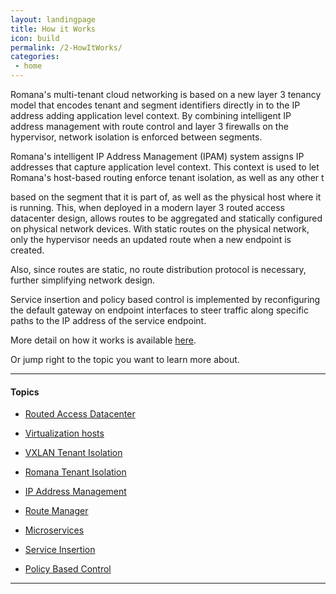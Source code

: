 ```yaml
---
layout: landingpage
title: How it Works
icon: build
permalink: /2-HowItWorks/
categories:
 - home
---
```

Romana's multi-tenant cloud networking is based on a new layer 3 tenancy model that encodes tenant and segment identifiers directly in to the IP address adding application level context. By combining intelligent IP address management with route control and layer 3 firewalls on the hypervisor, network isolation is enforced between segments. 

Romana's intelligent IP Address Management (IPAM) system assigns IP addresses that capture application level context. This context is used to let Romana's host-based routing enforce tenant isolation, as well as any other t

based on the segment that it is part of, as well as the physical host where it is running. This, when deployed in a modern layer 3 routed access datacenter design, allows routes to be aggregated and statically configured on physical network devices. With static routes on the physical network, only the hypervisor needs an updated route when a new endpoint is created. 

Also, since routes are static, no route distribution protocol is necessary, further simplifying network design.

Service insertion and policy based control is implemented by reconfiguring the default gateway on endpoint interfaces to steer traffic along specific paths to the IP address of the service endpoint.

More detail on how it works is available [here](/how/how/).

Or jump right to the topic you want to learn more about.

---

#### Topics

- [Routed Access Datacenter](/how/how/#routed-access-datacenter)   

- [Virtualization hosts](/how/how/#virtualization-hosts) 
 
- [VXLAN Tenant Isolation](/how/how/#vxlan-tenant-isolation)

- [Romana Tenant Isolation](/how/how/#romana-tenant-isolation)
  
- [IP Address Management](/how/how/#ip-address-managment)
  
- [Route Manager](/how/how/#route-manager) 

- [Microservices](/how/how/#microservices) 
 
- [Service Insertion](/how/how/#service-insertion) 
 
- [Policy Based Control](/how/how/#policy-based-control)  
---


